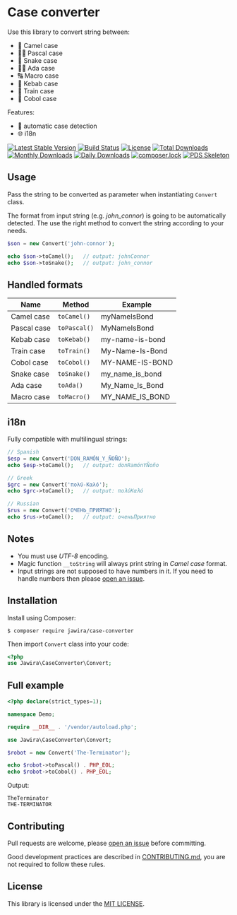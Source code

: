Case converter 
==============

Use this library to convert string between:

* 🐪 Camel case
* 👨‍🏫 Pascal case
* 🐍 Snake case
* 👩‍🏫 Ada case
* 🔠 Macro case
* 🥙 Kebab case
* 🚆 Train case
* 🏦 Cobol case

Features:

* 🔁 automatic case detection
* 🌐 i18n

[![Latest Stable Version](https://poser.pugx.org/jawira/case-converter/v/stable)](https://packagist.org/packages/jawira/case-converter)
[![Build Status](https://www.travis-ci.org/jawira/case-converter.svg?branch=master)](https://www.travis-ci.org/jawira/case-converter)
[![License](https://poser.pugx.org/jawira/case-converter/license)](https://packagist.org/packages/jawira/case-converter)
[![Total Downloads](https://poser.pugx.org/jawira/case-converter/downloads)](https://packagist.org/packages/jawira/case-converter)
[![Monthly Downloads](https://poser.pugx.org/jawira/case-converter/d/monthly)](https://packagist.org/packages/jawira/case-converter)
[![Daily Downloads](https://poser.pugx.org/jawira/case-converter/d/daily)](https://packagist.org/packages/jawira/case-converter)
[![composer.lock](https://poser.pugx.org/jawira/case-converter/composerlock)](https://packagist.org/packages/jawira/case-converter)
[![PDS Skeleton](https://img.shields.io/badge/pds-skeleton-blue.svg)](https://github.com/php-pds/skeleton)

Usage
-----

Pass the string to be converted as parameter when instantiating `Convert` class.

The format from input string (e.g. _john_connor_) is going to be automatically 
detected. The use the right method to convert the string according to your 
needs.  

```php
$son = new Convert('john-connor');

echo $son->toCamel();   // output: johnConnor
echo $son->toSnake();   // output: john_connor 
```

Handled formats
---------------

| Name          | Method        | Example           | 
| ------------- | ------------- | ----------------- |
| Camel case    | `toCamel()`   | myNameIsBond      |
| Pascal case   | `toPascal()`  | MyNameIsBond      |
| Kebab case    | `toKebab()`   | my-name-is-bond   |
| Train case    | `toTrain()`   | My-Name-Is-Bond   |
| Cobol case    | `toCobol()`   | MY-NAME-IS-BOND   |
| Snake case    | `toSnake()`   | my_name_is_bond   |
| Ada case      | `toAda()`     | My_Name_Is_Bond   |
| Macro case    | `toMacro()`   | MY_NAME_IS_BOND   |

i18n
----

Fully compatible with multilingual strings:

```php
// Spanish
$esp = new Convert('DON_RAMÓN_Y_ÑOÑO'); 
echo $esp->toCamel();   // output: donRamónYÑoño

// Greek
$grc = new Convert('πολύ-Καλό');          
echo $grc->toCamel();   // output: πολύΚαλό

// Russian
$rus = new Convert('ОЧЕНЬ_ПРИЯТНО');    
echo $rus->toCamel();   // output: оченьПриятно
```

Notes
-----

* You must use _UTF-8_ encoding.
* Magic function `__toString` will always print string in _Camel case_ format.
* Input strings are not supposed to have numbers in it. If you need to handle
numbers then please [open an issue].

Installation
------------

Install using Composer:

```
$ composer require jawira/case-converter
```

Then import `Convert` class into your code:

```php
<?php
use Jawira\CaseConverter\Convert;
```

Full example
------------

```php
<?php declare(strict_types=1);

namespace Demo;

require __DIR__ . '/vendor/autoload.php';

use Jawira\CaseConverter\Convert;

$robot = new Convert('The-Terminator');

echo $robot->toPascal() . PHP_EOL;
echo $robot->toCobol() . PHP_EOL;
```

Output:

```
TheTerminator
THE-TERMINATOR
```

Contributing
------------

Pull requests are welcome, please [open an issue] before committing.

Good development practices are described in [CONTRIBUTING.md], you are not 
required to follow these rules.

License
-------

This library is licensed under the [MIT LICENSE](LICENSE.md).


[open an issue]: https://github.com/jawira/case-converter/issues/new
[CONTRIBUTING.md]: ./CONTRIBUTING.md
